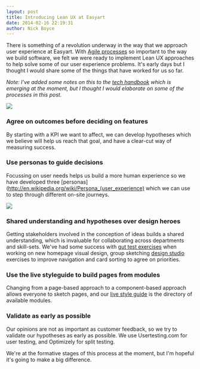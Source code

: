```yaml
---
layout: post
title: Introducing Lean UX at Easyart
date: 2014-02-16 22:19:31
author: Nick Boyce
---
```

There is something of a revolution underway in the way that we approach user experience at Easyart. With [Agile processes](http://easyart.github.io/2013/04/16/easyart-flavoured-agile/) so important to the way we build software, we felt we were ready to implement Lean UX approaches to help solve some of our user experience problems. It's early days but I thought I would share some of the things that have worked for us so far.

*Note: I've added some notes on this to the [tech handbook](http://www.github.com/easyart/handbook) which is emerging at the moment, but I thought I would elaborate on some of the processes in this post.*

![](http://distilleryimage11.ak.instagram.com/6b11ac0a961a11e3b3ed0e5981f7b917_8.jpg)

### Agree on outcomes before deciding on features
By starting with a KPI we want to affect, we can develop hypotheses which we believe will help us reach that goal, and have a clear-cut way of measuring success.

### Use personas to guide decisions
Focussing on user needs helps us build a more human experience so we have developed three [personas](http://en.wikipedia.org/wiki/Persona_(user_experience) which we can use to step through different on-site journeys.

![](http://distilleryimage10.ak.instagram.com/48bd27167a5311e3b40d12f304019c2e_8.jpg)

### Shared understanding and hypotheses over design heroes
Getting stakeholders involved in the conception of ideas builds a shared understanding, which is invaluable for collaborating across departments and skill-sets. We've had some success with [gut test exercises](http://bradfrostweb.com/blog/post/establishing-design-direction/) when working on new homepage visual design, group sketching [design studio](http://goodkickoffmeetings.com/2010/04/design-studioprototyping-exercise/) exercises to improve navigation and card sorting to agree on priorities.

### Use the live styleguide to build pages from modules
Changing from a page-based approach to a component-based approach allows everyone to sketch pages, and our [live style guide](http://www.easyart.com/docs/styleguide) is the directory of available modules.

### Validate as early as possible
Our opinions are not as important as customer feedback, so we try to validate our hypotheses as early as possible. We use Usertesting.com for user testing, and Optimizely for split testing.

We're at the formative stages of this process at the moment, but I'm hopeful it's going to make a big difference.
